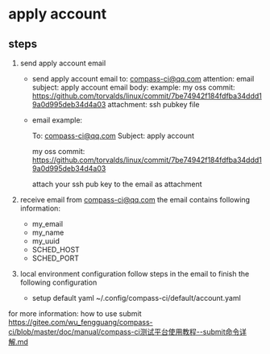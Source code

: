 # apply account

## steps
1. send apply account email
   - send apply account email to: compass-ci@qq.com
     attention:
       email subject:
         apply account
       email body:
         example:
           my oss commit: https://github.com/torvalds/linux/commit/7be74942f184fdfba34ddd19a0d995deb34d4a03
       attachment:
         ssh pubkey file

   - email example:

        To: compass-ci@qq.com
        Subject: apply account

        my oss commit: https://github.com/torvalds/linux/commit/7be74942f184fdfba34ddd19a0d995deb34d4a03

        attach your ssh pub key to the email as attachment
 
2. receive email from compass-ci@qq.com
   the email contains following information:
     - my_email
     - my_name
     - my_uuid
     - SCHED_HOST
     - SCHED_PORT

3. local environment configuration
   follow steps in the email to finish the following configuration
   - setup default yaml
       ~/.config/compass-ci/default/account.yaml

for more information: how to use submit 
  https://gitee.com/wu_fengguang/compass-ci/blob/master/doc/manual/compass-ci测试平台使用教程--submit命令详解.md
